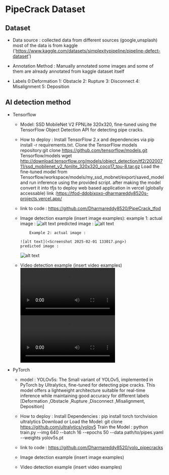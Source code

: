 # PipeCrack Dataset

## Dataset

- Data source : collected data from different sources (google,unsplash) most of the data is from kaggle ('https://www.kaggle.com/datasets/simplexitypipeline/pipeline-defect-dataset')

- Annotation Method : Manually annotated some images and some of them are already annotated from kaggle dataset itself

- Labels
  0:Deformation
  1: Obstacle
  2: Rupture
  3: Disconnect
  4: Misalignment
  5: Deposition

## AI detection method

- Tensorflow

  - Model: SSD MobileNet V2 FPNLite 320x320, fine-tuned using the TensorFlow Object Detection API for detecting pipe cracks.

  - How to deploy :
    Install TensorFlow 2.x and dependencies via pip install -r requirements.txt.
    Clone the TensorFlow models repository:git clone https://github.com/tensorflow/models.git Tensorflow/models
    wget http://download.tensorflow.org/models/object_detection/tf2/20200711/ssd_mobilenet_v2_fpnlite_320x320_coco17_tpu-8.tar.gz
    Load the fine-tuned model from Tensorflow/workspace/models/my_ssd_mobnet/export/saved_model and run inference using the provided script.
    after making the model convert it into tfjs to deploy web based application in vercel (globally accessable)
    link :https://tfod-ddobixoxo-dharmareddy8520s-projects.vercel.app/

  - link to code : https://github.com/Dharmareddy8520/PipeCrack_tfod

  - Image detection example (insert image examples):
    example 1: actual image :
    ![alt text](004557_2.jpg)
    predicted image :
    ![alt text](image-1.png)

            Example 2: actual image :

        ![alt text](<Screenshot 2025-02-01 133017.png>)
        predicted image :

    ![alt text](<Screenshot 2025-02-01 132959.png>)

  - Video detection example (insert video examples)
    <video controls src="2025-02-11 00-59-43.mkv" title="Title"></video>
    <video controls src="2025-03-19 04-31-59.mkv" title="Title"></video>

- PyTorch

  - model : YOLOv5s: The Small variant of YOLOv5, implemented in PyTorch by Ultralytics, fine-tuned for detecting pipe cracks. This model offers a lightweight architecture suitable for real-time inference while maintaining good accuracy for different labels [Deformation ,Obstacle ,Rupture ,Disconnect ,Misalignment, Deposition]

  - How to deploy :
    Install Dependencies : pip install torch torchvision ultralytics
    Download or Load the Model: git clone https://github.com/ultralytics/yolov5
    Train the Model : python train.py --img 640 --batch 16 --epochs 50 --data path/to/pipes.yaml --weights yolov5s.pt
  - link to code : https://github.com/Dharmareddy8520/yolo_pipecracks

  - Image detection example (insert image examples)

  - Video detection example (insert video examples)

